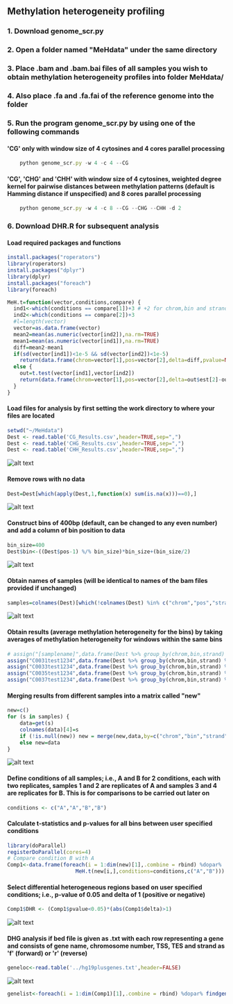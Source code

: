 

## Methylation heterogeneity profiling

### 1. Download genome_scr.py

### 2. Open a folder named "MeHdata" under the same directory

### 3. Place .bam and .bam.bai files of all samples you wish to obtain methylation heterogeneity profiles into folder MeHdata/

### 4. Also place .fa and .fa.fai of the reference genome into the folder

### 5. Run the program genome_scr.py by using one of the following commands

#### 'CG' only with window size of 4 cytosines and 4 cores parallel processing

```js
    python genome_scr.py -w 4 -c 4 --CG
```
#### 'CG', 'CHG' and 'CHH' with window size of 4 cytosines, weighted degree kernel for pairwise distances between methylation patterns (default is Hamming distance if unspecified) and 8 cores parallel processing

```js
    python genome_scr.py -w 4 -c 8 --CG --CHG --CHH -d 2
```

### 6. Download DHR.R for subsequent analysis

#### Load required packages and functions
```R
install.packages("roperators")
library(roperators)
install.packages("dplyr")
library(dplyr)
install.packages("foreach")
library(foreach)

MeH.t=function(vector,conditions,compare) {
  ind1<-which(conditions == compare[1])+3 # +2 for chrom,bin and strand columns
  ind2<-which(conditions == compare[2])+3
  #l=length(vector)
  vector=as.data.frame(vector)
  mean2=mean(as.numeric(vector[ind2]),na.rm=TRUE)
  mean1=mean(as.numeric(vector[ind1]),na.rm=TRUE)
  diff=mean2-mean1
  if(sd(vector[ind1])<1e-5 && sd(vector[ind2])<1e-5) 
    return(data.frame(chrom=vector[1],pos=vector[2],delta=diff,pvalue=NaN,mean2=mean2,mean1=mean1))
  else {
    out=t.test(vector[ind1],vector[ind2])
    return(data.frame(chrom=vector[1],pos=vector[2],delta=out$est[2]-out$est[1],pvalue=as.numeric(out$p.value),mean2=out$est[2],mean1=out$est[1]))
  }
}
```
#### Load files for analysis by first setting the work directory to where your files are located
```R
setwd("~/MeHdata")
Dest <- read.table('CG_Results.csv',header=TRUE,sep=",")
Dest <- read.table('CHG_Results.csv',header=TRUE,sep=",")
Dest <- read.table('CHH_Results.csv',header=TRUE,sep=",")
```

![alt text](https://github.com/britishcoffee/Methylationhet/blob/main/image1.png?raw=true)

#### Remove rows with no data
```R
Dest=Dest[which(apply(Dest,1,function(x) sum(is.na(x)))==0),]
```

![alt text](https://github.com/britishcoffee/Methylationhet/blob/main/image2.png?raw=true)

#### Construct bins of 400bp (default, can be changed to any even number) and add a column of bin position to data
```R
bin_size=400
Dest$bin<-((Dest$pos-1) %/% bin_size)*bin_size+(bin_size/2)
```

![alt text](https://github.com/britishcoffee/Methylationhet/blob/main/image3.png?raw=true)

#### Obtain names of samples (will be identical to names of the bam files provided if unchanged)
```R
samples=colnames(Dest)[which(!colnames(Dest) %in% c("chrom","pos","strand","bin"))]
```

![alt text](https://github.com/britishcoffee/Methylationhet/blob/main/image4.png?raw=true)


#### Obtain results (average methylation heterogeneity for the bins) by taking averages of methylation heterogeneity for windows within the same bins
```R
# assign("[samplename]",data.frame(Dest %>% group_by(chrom,bin,strand) %>% summarise(mean(samplename))))
assign("C0031test1234",data.frame(Dest %>% group_by(chrom,bin,strand) %>% summarise(mean(C0031test1234))))
assign("C0033test1234",data.frame(Dest %>% group_by(chrom,bin,strand) %>% summarise(mean(C0033test1234))))
assign("C0035test1234",data.frame(Dest %>% group_by(chrom,bin,strand) %>% summarise(mean(C0035test1234))))
assign("C0037test1234",data.frame(Dest %>% group_by(chrom,bin,strand) %>% summarise(mean(C0037test1234))))
```

#### Merging results from different samples into a matrix called "new"
```R
new=c()
for (s in samples) {
    data=get(s)
    colnames(data)[4]=s
    if (!is.null(new)) new = merge(new,data,by=c("chrom","bin","strand"))
    else new=data
}
```

![alt text](https://github.com/britishcoffee/Methylationhet/blob/main/image5.png?raw=true)

#### Define conditions of all samples; i.e., A and B for 2 conditions, each with two replicates, samples 1 and 2 are replicates of A and samples 3 and 4 are replicates for B. This is for comparisons to be carried out later on

```R
conditions <- c("A","A","B","B")
```
#### Calculate t-statistics and p-values for all bins between user specified conditions
```R
library(doParallel)
registerDoParallel(cores=4)
# Compare condition B with A
Comp1<-data.frame(foreach(i = 1:dim(new)[1],.combine = rbind) %dopar% 
                      MeH.t(new[i,],conditions=conditions,c("A","B")))
```
#### Select differential heterogeneous regions based on user specified conditions; i.e., p-value of 0.05 and delta of 1 (positive or negative)
```R
Comp1$DHR <- (Comp1$pvalue<0.05)*(abs(Comp1$delta)>1)
```

![alt text](https://github.com/britishcoffee/Methylationhet/blob/main/image6.png?raw=true)

#### DHG analysis if bed file is given as .txt with each row representing a gene and consists of gene name, chromosome number, TSS, TES and strand as 'f' (forward) or 'r' (reverse)

```R
geneloc<-read.table('../hg19plusgenes.txt',header=FALSE)
```
![alt text](https://github.com/britishcoffee/Methylationhet/blob/main/image7.png?raw=true)
```R
genelist<-foreach(i = 1:dim(Comp1)[1],.combine = rbind) %dopar% findgene(Comp1[i,c(1,2,3)]) # same for all scores
```

